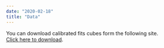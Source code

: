 ```yaml
---
date: "2020-02-18"
title: "Data"
---
```


You can download calibrated fits cubes form the following site.  
[Click here to download](https://www.yahoo.co.jp/).
